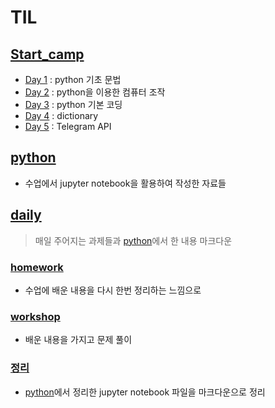 # TIL

## [Start_camp](/Start_camp)

* [Day 1](/Start_camp/Day1.md) : python 기초 문법
* [Day 2](/Start_camp/Day2.md) : python을 이용한 컴퓨터 조작
* [Day 3](/Start_camp/Day3.md) : python 기본 코딩
* [Day 4](/Start_camp/Day4.md) : dictionary
* [Day 5](/Start_camp/Day5.md) : Telegram API

## [python](/python)

* 수업에서 jupyter notebook을 활용하여 작성한 자료들

## [daily](/daily)

> 매일 주어지는 과제들과 [python](/python)에서 한 내용 마크다운

### [homework](/daily/homework)

* 수업에 배운 내용을 다시 한번 정리하는 느낌으로

### [workshop](/daily/workshop)

* 배운 내용을 가지고 문제 풀이

### [정리](/daily/정리)

* [python](/python)에서 정리한 jupyter notebook 파일을 마크다운으로 정리



